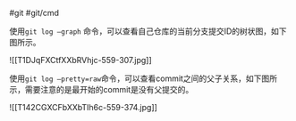 #git  #git/cmd 

使用`git log –graph` 命令，可以查看自己仓库的当前分支提交ID的树状图，如下图所示。

![[T1DJqFXCtfXXbRVhjc-559-307.jpg]]

使用`git log –pretty=raw`命令，可以查看commit之间的父子关系，如下图所示，需要注意的是最开始的commit是没有父提交的。

![[T142CGXCFbXXbTIh6c-559-374.jpg]]
